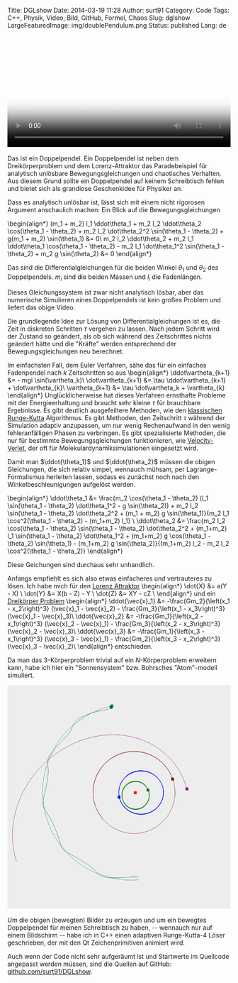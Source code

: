 Title: DGLshow
Date: 2014-03-19 11:28
Author: surt91
Category: Code
Tags: C++, Physik, Video, Bild, GitHub, Formel, Chaos
Slug: dglshow
LargeFeaturedImage: img/doublePendulum.png
Status: published
Lang: de

<video controls width="100%" poster="/img/doublePendulum.png">
<source src="/vid/doppelpendel.mp4" type="video/mp4"></source>
![Doppelpendel](/img/doublePendulum.png)
</video>

Das ist ein Doppelpendel. Ein Doppelpendel ist neben dem Dreikörperproblem und
dem Lorenz-Attraktor das Paradebeispiel für analytisch unlösbare Bewegungsgleichungen
und chaotisches Verhalten. Aus diesem Grund sollte ein Doppelpendel auf keinem
Schreibtisch fehlen und bietet sich als grandiose Geschenkidee für Physiker an.

Dass es analytisch unlösbar ist, lässt sich mit einem nicht rigorosen Argument
anschaulich machen: Ein Blick auf die Bewegungsgleichungen

\begin{align*}
    (m_1 + m_2) l_1 \ddot\theta_1 + m_2 l_2 \ddot\theta_2 \cos(\theta_1 - \theta_2) + m_2 l_2 \dot\theta_2^2 \sin(\theta_1 - \theta_2) + g(m_1 + m_2) \sin(\theta_1) &= 0\\
    m_2 l_2 \ddot\theta_2 + m_2 l_1 \ddot\theta_1 \cos(\theta_1 - \theta_2) - m_2 l_1 \dot\theta_1^2 \sin(\theta_1 - \theta_2) + m_2 g \sin(\theta_2) &= 0
\end{align*}

Das sind die Differentialgleichungen für die beiden Winkel $\theta_1$ und $\theta_2$
des Doppelpendels. $m_i$ sind die beiden Massen und $l_i$ die Fadenlängen.

Dieses Gleichungssystem ist zwar nicht analytisch lösbar, aber das numerische
Simulieren eines Doppelpendels ist kein großes Problem und liefert das obige
Video.

Die grundlegende Idee zur Lösung von Differentialgleichungen ist es, die Zeit
in diskreten Schritten $\tau$ vergehen zu lassen. Nach jedem Schritt wird der
Zustand so geändert, als ob sich während des Zeitschrittes nichts geändert
hätte und die "Kräfte" werden entsprechend der Bewegungsgleichungen neu berechnet.

Im einfachsten Fall, dem Euler Verfahren, sähe das für ein einfaches
Fadenpendel nach $k$ Zeitschritten so aus
\begin{align*}
    \ddot\vartheta_{k+1} &= - mgl \sin(\vartheta_k)\\
    \dot\vartheta_{k+1} &= \tau \ddot\vartheta_{k+1} + \dot\vartheta_{k}\\
    \vartheta_{k+1} &= \tau \dot\vartheta_k + \vartheta_{k}
\end{align*}
Unglücklicherweise hat dieses Verfahren ernsthafte Probleme mit der Energieerhaltung
und braucht sehr kleine $\tau$ für brauchbare Ergebnisse.
Es gibt deutlich ausgefeiltere Methoden, wie den [klassischen Runge-Kutta](https://en.wikipedia.org/wiki/Runge%E2%80%93Kutta_methods#The_Runge.E2.80.93Kutta_method)
Algorithmus. Es gibt Methoden, den Zeitschritt $\tau$ während der Simulation
adaptiv anzupassen, um nur wenig Rechenaufwand in den wenig fehleranfälligen
Phasen zu verbringen. Es gibt spezialisierte Methoden, die nur für bestimmte Bewegungsgleichungen
funktionieren, wie [Velocity-Verlet](https://en.wikipedia.org/wiki/Verlet_integration),
der oft für Molekulardynamiksimulationen eingesetzt wird.

Damit man $\ddot{\theta_1}$ und $\ddot{\theta_2}$ müssen die obigen Gleichungen,
die sich relativ simpel, wennauch mühsam, per Lagrange-Formalismus herleiten
lassen, sodass es zunächst noch nach den Winkelbeschleunigungen aufgelöst werden.

\begin{align*}
    \ddot\theta_1 &= \frac{m_2 \cos(\theta_1 - \theta_2) (l_1 \sin(\theta_1 - \theta_2) \dot\theta_1^2 - g \sin(\theta_2)) + m_2 l_2 \sin(\theta_1 - \theta_2) \dot\theta_2^2 + (m_1 + m_2) g \sin(\theta_1)}{m_2 l_1 \cos^2(\theta_1 - \theta_2) - (m_1+m_2) l_1} \\
    \ddot\theta_2 &= \frac{m_2 l_2 \cos(\theta_1 - \theta_2) \sin(\theta_1 - \theta_2) \dot\theta_2^2 + (m_1+m_2) l_1 \sin(\theta_1 - \theta_2) \dot\theta_1^2 + (m_1+m_2) g \cos(\theta_1 - \theta_2) \sin(\theta_1) - (m_1+m_2) g \sin(\theta_2)}{(m_1+m_2) l_2 - m_2 l_2 \cos^2(\theta_1 - \theta_2)}
\end{align*}

Diese Geichungen sind durchaus sehr unhandlich.

Anfangs empfiehlt es sich also etwas einfacheres und vertrauteres zu lösen.
Ich habe mich für den [Lorenz Attraktor]({filename}/schmetterlingseffekt.md)
\begin{align*}
    \dot{X} &= a(Y - X) \\
    \dot{Y} &= X(b - Z) - Y \\
    \dot{Z} &= XY - cZ \\
\end{align*}
und ein [Dreikörper Problem]({filename}/dreikorperproblem.md)
\begin{align*}
    \ddot{\vec{x}_1} &= -\frac{Gm_2}{\left(x_1 - x_2\right)^3} (\vec{x}_1 - \vec{x}_2) - \frac{Gm_3}{\left(x_1 - x_3\right)^3} (\vec{x}_1 - \vec{x}_3)\\
    \ddot{\vec{x}_2} &= -\frac{Gm_1}{\left(x_2 - x_1\right)^3} (\vec{x}_2 - \vec{x}_1) - \frac{Gm_3}{\left(x_2 - x_3\right)^3} (\vec{x}_2 - \vec{x}_3)\\
    \ddot{\vec{x}_3} &= -\frac{Gm_1}{\left(x_3 - x_1\right)^3} (\vec{x}_3 - \vec{x}_1) - \frac{Gm_2}{\left(x_3 - x_2\right)^3} (\vec{x}_3 - \vec{x}_2)\\
\end{align*}
entschieden.

Da man das 3-Körperproblem trivial auf ein $N$-Körperproblem erweitern kann,
habe ich hier ein "Sonnensystem" bzw. Bohrsches "Atom"-modell simuliert.

![Sonnensystem](/img/planets.png)

Um die obigen (bewegten) Bilder zu erzeugen und um ein bewegtes Doppelpendel
für meinen Schreibtisch zu haben, -- wennauch nur auf einem Bildschirm -- habe
ich in C++ einen adaptiven Runge-Kutta-4 Löser geschrieben, der mit den Qt
Zeichenprimitiven animiert wird.

Auch wenn der Code nicht sehr aufgeräumt ist und Startwerte im Quellcode
angepasst werden müssen, sind die Quellen auf GitHub:
[github.com/surt91/DGLshow](https://github.com/surt91/DGLshow).
